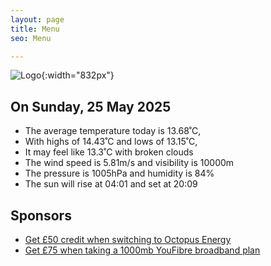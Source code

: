 ```yaml
---
layout: page
title: Menu
seo: Menu

---
```


![Logo](/images/logo.jpg){:width="832px"}

<!-- weather_marker starts -->
## On Sunday, 25 May 2025

- The average temperature today is 13.68˚C,
- With highs of 14.43˚C and lows of 13.15˚C,
- It may feel like 13.3˚C with broken clouds
- The wind speed is 5.81m/s and visibility is 10000m
- The pressure is 1005hPa and humidity is 84%
- The sun will rise at 04:01 and set at 20:09

<!-- weather_marker ends -->

## Sponsors

- [Get £50 credit when switching to Octopus Energy](https://bit.ly/3oD1nnS)
- [Get £75 when taking a 1000mb YouFibre broadband plan](https://aklam.io/91zWhU?)
